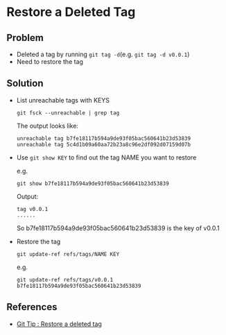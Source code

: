 # Restore a Deleted Tag

## Problem
* Deleted a tag by running `git tag -d`(e.g. `git tag -d v0.0.1`)
* Need to restore the tag

## Solution
* List unreachable tags with KEYS

  ```
  git fsck --unreachable | grep tag
  ```

  The output looks like:

  ```
  unreachable tag b7fe18117b594a9de93f05bac560641b23d53839
  unreachable tag 5c4d1b09a60aa72b23a8c96e2df092d07159d07b
  ```

* Use `git show KEY` to find out the tag NAME you want to restore

  e.g.
  ```
  git show b7fe18117b594a9de93f05bac560641b23d53839
  ```

  Output:
  ```
  tag v0.0.1
  ......
  ```

  So b7fe18117b594a9de93f05bac560641b23d53839 is the key of v0.0.1


* Restore the tag

  ```
  git update-ref refs/tags/NAME KEY
  ```

  e.g.
  ```
  git update-ref refs/tags/v0.0.1 b7fe18117b594a9de93f05bac560641b23d53839
  ```

## References
* [Git Tip : Restore a deleted tag](https://baptiste-wicht.com/posts/2011/06/git-tip-restore-a-deleted-tag.html)

